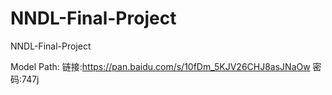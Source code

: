 # NNDL-Final-Project
NNDL-Final-Project

Model Path: 链接:https://pan.baidu.com/s/10fDm_5KJV26CHJ8asJNaOw  密码:747j
